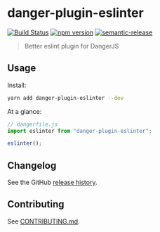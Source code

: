 # danger-plugin-eslinter

[![Build Status](https://travis-ci.org/edno/danger-plugin-eslinter.svg?branch=master)](https://travis-ci.org/edno/danger-plugin-eslinter)
[![npm version](https://badge.fury.io/js/danger-plugin-eslinter.svg)](https://badge.fury.io/js/danger-plugin-eslinter)
[![semantic-release](https://img.shields.io/badge/%20%20%F0%9F%93%A6%F0%9F%9A%80-semantic--release-e10079.svg)](https://github.com/semantic-release/semantic-release)

> Better eslint plugin for DangerJS

## Usage

Install:

```sh
yarn add danger-plugin-eslinter --dev
```

At a glance:

```js
// dangerfile.js
import eslinter from "danger-plugin-eslinter";

eslinter();
```

## Changelog

See the GitHub [release history](https://github.com/edno/danger-plugin-eslinter/releases).

## Contributing

See [CONTRIBUTING.md](CONTRIBUTING.md).
